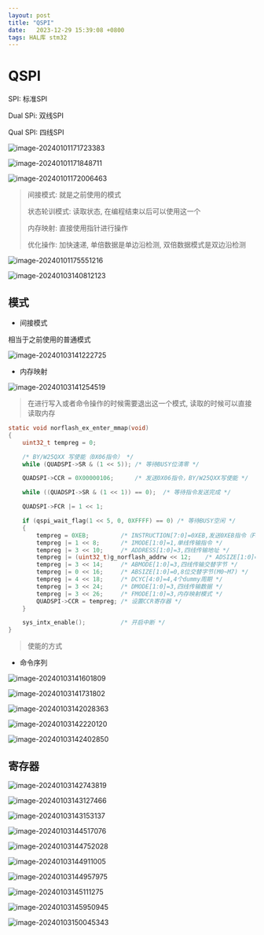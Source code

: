 ```yaml
---
layout: post
title: "QSPI" 
date:   2023-12-29 15:39:08 +0800
tags: HAL库 stm32
---
```


# QSPI

SPI: 标准SPI

Dual SPi: 双线SPI

Qual SPI: 四线SPI

![image-20240101171723383](https://picture-01-1316374204.cos.ap-beijing.myqcloud.com/image/202401011717466.png)

![image-20240101171848711](https://picture-01-1316374204.cos.ap-beijing.myqcloud.com/image/202401011718778.png)

![image-20240101172006463](https://picture-01-1316374204.cos.ap-beijing.myqcloud.com/image/202401011720519.png)

> 间接模式: 就是之前使用的模式
>
> 状态轮训模式: 读取状态, 在编程结束以后可以使用这一个
>
> 内存映射: 直接使用指针进行操作
>
> 优化操作: 加快速递, 单倍数据是单边沿检测, 双倍数据模式是双边沿检测

![image-20240101175551216](C:/Users/jinhua/AppData/Roaming/Typora/typora-user-images/image-20240101175551216.png)

![image-20240103140812123](https://picture-01-1316374204.cos.ap-beijing.myqcloud.com/image/202401031408645.png)

## 模式

+ 间接模式

相当于之前使用的普通模式

![image-20240103141222725](https://picture-01-1316374204.cos.ap-beijing.myqcloud.com/image/202401031412800.png)

+ 内存映射

![image-20240103141254519](https://picture-01-1316374204.cos.ap-beijing.myqcloud.com/image/202401031412581.png)

> 在进行写入或者命令操作的时候需要退出这一个模式, 读取的时候可以直接读取内存

```c
static void norflash_ex_enter_mmap(void)
{
    uint32_t tempreg = 0;

    /* BY/W25QXX 写使能（0X06指令） */
    while (QUADSPI->SR & (1 << 5)); /* 等待BUSY位清零 */

    QUADSPI->CCR = 0X00000106;      /* 发送0X06指令，BY/W25QXX写使能 */

    while ((QUADSPI->SR & (1 << 1)) == 0);  /* 等待指令发送完成 */

    QUADSPI->FCR |= 1 << 1;

    if (qspi_wait_flag(1 << 5, 0, 0XFFFF) == 0) /* 等待BUSY空闲 */
    {
        tempreg = 0XEB;         /* INSTRUCTION[7:0]=0XEB,发送0XEB指令（Fast Read QUAD I/O） */
        tempreg |= 1 << 8;      /* IMODE[1:0]=1,单线传输指令 */
        tempreg |= 3 << 10;     /* ADDRESS[1:0]=3,四线传输地址 */ 
        tempreg |= (uint32_t)g_norflash_addrw << 12;    /* ADSIZE[1:0]=2,24/32位地址长度 */
        tempreg |= 3 << 14;     /* ABMODE[1:0]=3,四线传输交替字节 */
        tempreg |= 0 << 16;     /* ABSIZE[1:0]=0,8位交替字节(M0~M7) */
        tempreg |= 4 << 18;     /* DCYC[4:0]=4,4个dummy周期 */
        tempreg |= 3 << 24;     /* DMODE[1:0]=3,四线传输数据 */
        tempreg |= 3 << 26;     /* FMODE[1:0]=3,内存映射模式 */
        QUADSPI->CCR = tempreg; /* 设置CCR寄存器 */
    }

    sys_intx_enable();          /* 开启中断 */
}
```

> 使能的方式

+ 命令序列

![image-20240103141601809](https://picture-01-1316374204.cos.ap-beijing.myqcloud.com/image/202401031416969.png)

![image-20240103141731802](https://picture-01-1316374204.cos.ap-beijing.myqcloud.com/image/202401031417885.png)

![image-20240103142028363](https://picture-01-1316374204.cos.ap-beijing.myqcloud.com/image/202401031420438.png)

![image-20240103142220120](https://picture-01-1316374204.cos.ap-beijing.myqcloud.com/image/202401031422189.png)

![image-20240103142402850](https://picture-01-1316374204.cos.ap-beijing.myqcloud.com/image/202401031424923.png)

## 寄存器

![image-20240103142743819](https://picture-01-1316374204.cos.ap-beijing.myqcloud.com/image/202401031427894.png)

![image-20240103143127466](https://picture-01-1316374204.cos.ap-beijing.myqcloud.com/image/202401031431558.png)

![image-20240103143153137](https://picture-01-1316374204.cos.ap-beijing.myqcloud.com/image/202401031431216.png)

![image-20240103144517076](https://picture-01-1316374204.cos.ap-beijing.myqcloud.com/image/202401031445167.png)

![image-20240103144752028](https://picture-01-1316374204.cos.ap-beijing.myqcloud.com/image/202401031447104.png)

![image-20240103144911005](https://picture-01-1316374204.cos.ap-beijing.myqcloud.com/image/202401031449099.png)

![image-20240103144957975](https://picture-01-1316374204.cos.ap-beijing.myqcloud.com/image/202401031449049.png)

![image-20240103145111275](https://picture-01-1316374204.cos.ap-beijing.myqcloud.com/image/202401031451352.png)

![image-20240103145950945](https://picture-01-1316374204.cos.ap-beijing.myqcloud.com/image/202401031459054.png)

![image-20240103150045343](https://picture-01-1316374204.cos.ap-beijing.myqcloud.com/image/202401031500428.png)

